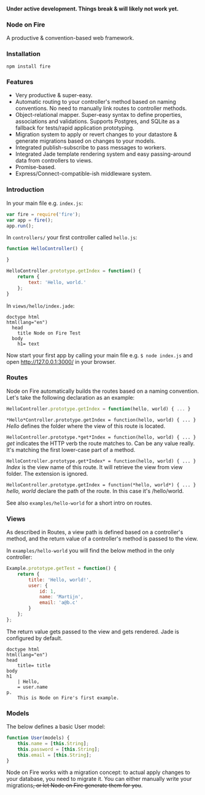 #### Under active development. Things break & will likely not work yet.

### Node on Fire
A productive & convention-based web framework.

### Installation
```
npm install fire
```

### Features
- Very productive & super-easy.
- Automatic routing to your controller's method based on naming conventions. No need to manually link routes to controller methods.
- Object-relational mapper. Super-easy syntax to define properties, associations and validations. Supports Postgres, and SQLite as a fallback for tests/rapid application prototyping.
- Migration system to apply or revert changes to your datastore & generate migrations based on changes to your models.
- Integrated publish-subscribe to pass messages to workers.
- Integrated Jade template rendering system and easy passing-around data from controllers to views.
- Promise-based.
- Express/Connect-compatible-ish middleware system.

### Introduction

In your main file e.g. `index.js`:
```js
var fire = require('fire');
var app = fire();
app.run();
```

In ```controllers/``` your first controller called `hello.js`:
```js
function HelloController() {

}

HelloController.prototype.getIndex = function() {
	return {
		text: 'Hello, world.'
	};
}
```
In `views/hello/index.jade`:
```jade
doctype html
html(lang="en")
  head
    title Node on Fire Test
  body
    h1= text
```

Now start your first app by calling your main file e.g. `$ node index.js` and open http://127.0.0.1:3000/ in your browser.

### Routes

Node on Fire automatically builds the routes based on a naming convention. Let's take the following declaration as an example:

```js
HelloController.prototype.getIndex = function(hello, world) { ... }
```

```*Hello*Controller.prototype.getIndex = function(hello, world) { ... }```
*Hello* defines the folder where the view of this route is located.

```HelloController.prototype.*get*Index = function(hello, world) { ... }```
*get* indicates the HTTP verb the route matches to. Can be any value really. It's matching the first lower-case part of a method.

```HelloController.prototype.get*Index* = function(hello, world) { ... }```
*Index* is the view name of this route. It will retrieve the view from view folder. The extension is ignored.

```HelloController.prototype.getIndex = function(*hello, world*) { ... }```
*hello, world* declare the path of the route. In this case it's /hello/world.

See also `examples/hello-world` for a short intro on routes.

### Views

As described in Routes, a view path is defined based on a controller's method, and the return value of a controller's method is passed to the view.

In `examples/hello-world` you will find the below method in the only controller:
```js
Example.prototype.getTest = function() {
	return {
		title: 'Hello, world!',
		user: {
			id: 1,
			name: 'Martijn',
			email: 'a@b.c'
		}
	};
};
```

The return value gets passed to the view and gets rendered. Jade is configured by default.
```
doctype html
html(lang="en")
head
	title= title
body
h1
	| Hello,
	= user.name
p.
	This is Node on Fire's first example.
```

### Models

The below defines a basic User model:
```js
function User(models) {
	this.name = [this.String];
	this.password = [this.String];
	this.email = [this.String];
}
```

Node on Fire works with a migration concept: to actual apply changes to your database, you need to migrate it. You can either manually write your migrations~~, or let Node on Fire generate them for you~~.
